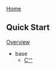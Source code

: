 [Home](https://github.com/SGpp/SGpp/wiki)

## Quick Start
[Overview](https://github.com/SGpp/SGpp/wiki/Quick-Start)
* base
    * [C⁺⁺](https://github.com/SGpp/SGpp/wiki/Base-quick-start-(C%E2%81%BA%E2%81%BA))